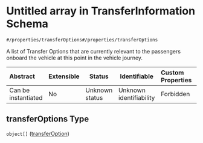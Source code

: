 # Untitled array in TransferInformation Schema

```txt
#/properties/transferOptions#/properties/transferOptions
```

A list of Transfer Options that are currently relevant to the passengers onboard the vehicle at this point in the vehicle journey.


| Abstract            | Extensible | Status         | Identifiable            | Custom Properties | Additional Properties | Access Restrictions | Defined In                                                                                                        |
| :------------------ | ---------- | -------------- | ----------------------- | :---------------- | --------------------- | ------------------- | ----------------------------------------------------------------------------------------------------------------- |
| Can be instantiated | No         | Unknown status | Unknown identifiability | Forbidden         | Allowed               | none                | [transfer-information.json\*](../../schema/extended-information/transfer-information.json "open original schema") |

## transferOptions Type

`object[]` ([transferOption](transfer-information-properties-transferoptions-transferoption.md))
